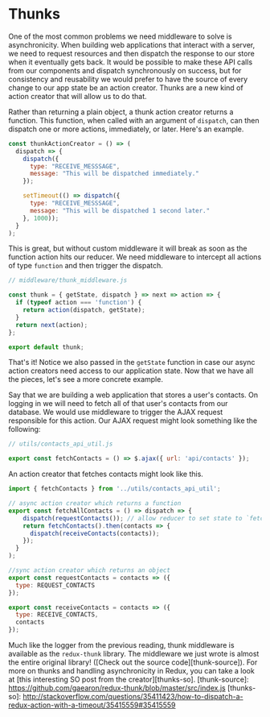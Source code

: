 # Thunks

One of the most common problems we need middleware to solve is asynchronicity. When building web applications that interact with a server, we need to request resources and then dispatch the response to our store when it eventually gets back. It would be possible to make these API calls from our components and dispatch synchronously on success, but for consistency and reusability we would prefer to have the source of every change to our app state be an action creator. Thunks are a new kind of action creator that will allow us to do that.

Rather than returning a plain object, a thunk action creator returns a function. This function, when called with an argument of `dispatch`, can then dispatch one or more actions, immediately, or later. Here's an example.

```js
const thunkActionCreator = () => (
  dispatch => {
    dispatch({
      type: "RECEIVE_MESSSAGE",
      message: "This will be dispatched immediately."
    });

    setTimeout(() => dispatch({
      type: "RECEIVE_MESSSAGE",
      message: "This will be dispatched 1 second later."
    }, 1000));
  }
);
```

This is great, but without custom middleware it will break as soon as the function action hits our reducer. We need middleware to intercept all actions of type `function` and then trigger the dispatch.

```js
// middleware/thunk_middleware.js

const thunk = { getState, dispatch } => next => action => {
  if (typeof action === 'function') {
    return action(dispatch, getState);
  }
  return next(action);
};

export default thunk;
```

That's it! Notice we also passed in the `getState` function in case our async action creators need access to our application state. Now that we have all the pieces, let's see a more concrete example.

Say that we are building a web application that stores a user's contacts. On logging in we will need to fetch all of that user's contacts from our database. We would use middleware to trigger the AJAX request responsible for this action. Our AJAX request might look something like the following:

```js
// utils/contacts_api_util.js

export const fetchContacts = () => $.ajax({ url: 'api/contacts' });
```

An action creator that fetches contacts might look like this.

```js
import { fetchContacts } from '../utils/contacts_api_util';

// async action creator which returns a function
export const fetchAllContacts = () => dispatch => {
    dispatch(requestContacts()); // allow reducer to set state to `fetching: true`
    return fetchContacts().then(contacts => {
      dispatch(receiveContacts(contacts));
    });
  }
);

//sync action creator which returns an object
export const requestContacts = contacts => ({
  type: REQUEST_CONTACTS
});

export const receiveContacts = contacts => ({
  type: RECEIVE_CONTACTS,
  contacts
});
```

Much like the logger from the previous reading, thunk middleware is available as the `redux-thunk` library. The middleware we just wrote is almost the entire original library! ([Check out the source code][thunk-source]). For more on thunks and handling asynchronicity in Redux, you can take a look at [this interesting SO post from the creator][thunks-so].
[thunk-source]: https://github.com/gaearon/redux-thunk/blob/master/src/index.js
[thunks-so]: http://stackoverflow.com/questions/35411423/how-to-dispatch-a-redux-action-with-a-timeout/35415559#35415559
